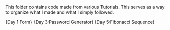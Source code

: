 This folder contains code made from various Tutorials. This serves as a way to organize what I made and what I simply followed.

{Day 1:Form} {Day 3:Password Generator} {Day 5:Fibonacci Sequence}
